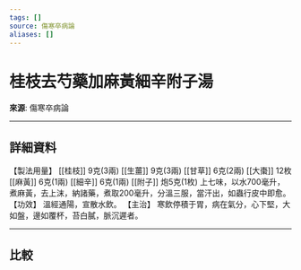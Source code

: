 ```yaml
---
tags: []
source: 傷寒卒病論
aliases: []
---
```


# 桂枝去芍藥加麻黃細辛附子湯

**來源**: 傷寒卒病論  

---

## 詳細資料
【製法用量】 [[桂枝]] 9克(3兩) [[生薑]] 9克(3兩) [[甘草]] 6克(2兩) [[大棗]] 12枚 [[麻黃]] 6克(1兩) [[細辛]] 6克(1兩) [[附子]] 炮5克(1枚)
上七味，以水700毫升，煮麻黃，去上沫，納諸藥，煮取200毫升，分溫三服，當汗出，如蟲行皮中即愈。
【功效】
溫經通陽，宣散水飲。
【主治】
寒飲停積于胃，病在氣分，心下堅，大如盤，邊如覆杯，苔白膩，脈沉遲者。

---

## 比較
